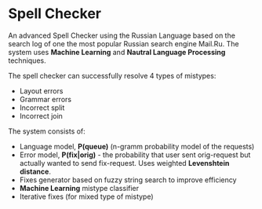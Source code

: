 # Spell Checker

An advanced Spell Checker using the Russian Language based on the search log of one the most popular Russian search engine Mail.Ru. The system uses **Machine Learning** and **Nautral Language Processing** techniques.

The spell checker can successfully resolve 4 types of mistypes:
* Layout errors
* Grammar errors
* Incorrect split
* Incorrect join

The system consists of:
* Language model, **P(queue)** (n-gramm probability model of the requests) 
* Error model, **P(fix|orig)** - the probability that user sent orig-request but actually wanted to send fix-request. Uses weighted **Levenshtein distance**.
* Fixes generator based on fuzzy string search to improve efficiency
* **Machine Learning** mistype classifier
* Iterative fixes (for mixed type of mistype)
